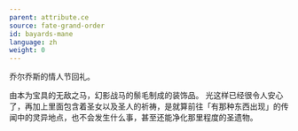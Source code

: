 ```yaml
---
parent: attribute.ce
source: fate-grand-order
id: bayards-mane
language: zh
weight: 0
---
```


乔尔乔斯的情人节回礼。

由本为宝具的无敌之马，幻影战马的鬃毛制成的装饰品。
光这样已经很令人安心了，再加上里面包含着圣女以及圣人的祈祷，是就算前往「有那种东西出现」的传闻中的灵异地点，也不会发生什么事，甚至还能净化那里程度的圣遗物。
